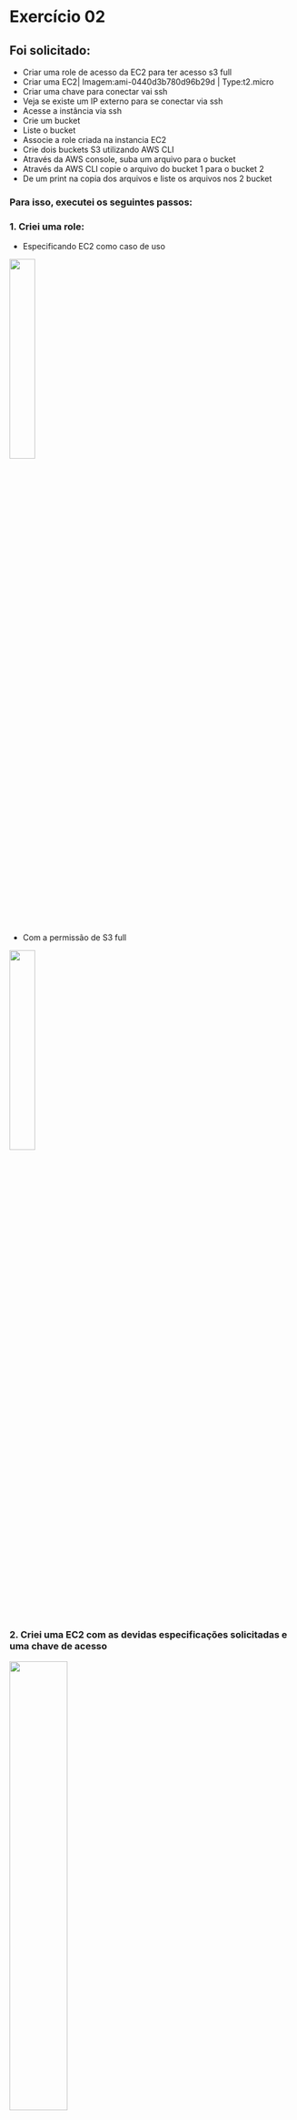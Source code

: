 # Exercício 02
## Foi solicitado:
- Criar uma role de acesso da EC2 para ter acesso s3 full
- Criar uma EC2| Imagem:ami-0440d3b780d96b29d | Type:t2.micro
- Criar uma chave para conectar vai ssh
- Veja se existe um IP externo para se conectar via ssh
- Acesse a instância via ssh
- Crie um bucket
- Liste o bucket
- Associe a role criada na instancia EC2
- Crie dois buckets S3 utilizando AWS CLI
- Através da AWS console, suba um arquivo para o bucket
- Através da AWS CLI copie o arquivo do bucket 1 para o bucket 2
- De um print na copia dos arquivos e liste os arquivos nos 2 bucket

### Para isso, executei os seguintes passos:
### 1. Criei uma role:
  - Especificando EC2 como caso de uso </br>
<img src="https://github.com/BiancaMalta/Amazon-Web-Services/assets/92928037/89c5b107-47b4-4a5c-8703-32fc4359cd4e" width="30%">
  
  - Com a permissão de S3 full </br>
<img src="https://github.com/BiancaMalta/Amazon-Web-Services/assets/92928037/5688af9f-71fb-4f68-931f-5981257f04ef" width="30%"> 
</br>

### 2. Criei uma EC2 com as devidas especificações solicitadas e uma chave de acesso </br>
<img src="https://github.com/BiancaMalta/Amazon-Web-Services/assets/92928037/c27ea9cb-17ae-43df-a957-a425e87f5435" width="45%">

### 3. Acessei a instância </br>
<img src="https://github.com/BiancaMalta/Amazon-Web-Services/assets/92928037/bb33a5cb-6801-4ad0-a555-598dbbcfa680" width="45%"></br> 

### 4. Entrei no serviço S3, criei um bucket </br>
 <img src="https://github.com/BiancaMalta/Amazon-Web-Services/assets/92928037/2ac982ab-2f3c-41b9-9258-4ff9e977e789" width="45%"></br> 
### 5. Para listar o bucket:
  - criei um usuário taxado com a police AdministratorAccess </br>
   <img src="https://github.com/BiancaMalta/Amazon-Web-Services/assets/92928037/2fa1d95b-784d-42ff-8472-2719f05d8854" width="45%">
 
  - Criei uma chave de acesso via Command Line Interface </br>
  <img src="https://github.com/BiancaMalta/Amazon-Web-Services/assets/92928037/41b65533-03e6-4f72-ad99-d814d5e791c4" width="45%">

  - Listei o bucket dentro do terminal da minha máquina </br>
  <img src="https://github.com/BiancaMalta/Amazon-Web-Services/assets/92928037/a47026ff-7822-4e0c-b473-3e2beee9717a" width="50%">
  </br> 

### 6.Adicionei a role criada na instância </br>
<img src="https://github.com/BiancaMalta/Amazon-Web-Services/assets/92928037/6ec85cfa-63d7-40e1-9210-18c4aad6955a" width="45%"></br> 
### 7. Criei os dois buckets S3 via AWS CLI </br>
<img src="https://github.com/BiancaMalta/Amazon-Web-Services/assets/92928037/c9e6336a-5e42-4dfb-8aa7-2b6e40c01f83" width="55%"></br> 
### 8. Subi um arquivo para o bucket via AWS console </br>
<img src="https://github.com/BiancaMalta/Amazon-Web-Services/assets/92928037/fc1109ce-25dc-4629-9aab-b2d17e2d6356" width="45%"></br> 
### 9. Copie o arquivo do bucket 1 para o bucket 2 e liste os arquivos
<img src="https://github.com/BiancaMalta/Amazon-Web-Services/assets/92928037/cf4273e5-5b81-4277-b684-9a00882a0843" width="50%">



